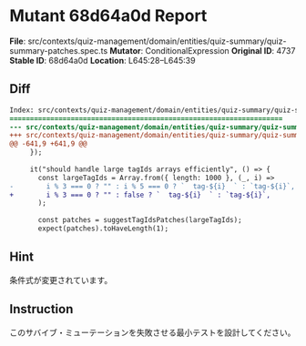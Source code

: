 # Mutant 68d64a0d Report

**File**: src/contexts/quiz-management/domain/entities/quiz-summary/quiz-summary-patches.spec.ts
**Mutator**: ConditionalExpression
**Original ID**: 4737
**Stable ID**: 68d64a0d
**Location**: L645:28–L645:39

## Diff

```diff
Index: src/contexts/quiz-management/domain/entities/quiz-summary/quiz-summary-patches.spec.ts
===================================================================
--- src/contexts/quiz-management/domain/entities/quiz-summary/quiz-summary-patches.spec.ts	original
+++ src/contexts/quiz-management/domain/entities/quiz-summary/quiz-summary-patches.spec.ts	mutated #4737
@@ -641,9 +641,9 @@
     });
 
     it("should handle large tagIds arrays efficiently", () => {
       const largeTagIds = Array.from({ length: 1000 }, (_, i) =>
-        i % 3 === 0 ? "" : i % 5 === 0 ? `  tag-${i}  ` : `tag-${i}`,
+        i % 3 === 0 ? "" : false ? `  tag-${i}  ` : `tag-${i}`,
       );
 
       const patches = suggestTagIdsPatches(largeTagIds);
       expect(patches).toHaveLength(1);
```

## Hint

条件式が変更されています。

## Instruction

このサバイブ・ミューテーションを失敗させる最小テストを設計してください。
